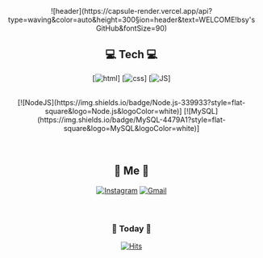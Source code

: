 <div align=center>
![header](https://capsule-render.vercel.app/api?type=waving&color=auto&height=300&section=header&text=WELCOME!bsy's GitHub&fontSize=90)
</div>

<div align=center>
  
## 💻 Tech 💻
  [![html](https://img.shields.io/badge/Html-E34F26?style=flat-square&logo=Html5&logoColor=white)]  [![css](https://img.shields.io/badge/CSS-1572B6?style=flat-square&logo=CSS3&logoColor=white)]  [![JS](https://img.shields.io/badge/JavaScript-F7DF1E?style=flat-square&logo=JavaScript&logoColor=black)]    

<br>
[![NodeJS](https://img.shields.io/badge/Node.js-339933?style=flat-square&logo=Node.js&logoColor=white)] [![MySQL](https://img.shields.io/badge/MySQL-4479A1?style=flat-square&logo=MySQL&logoColor=white)]
<br><br><br>
  
## 🌷 Me 🌷
[![Instagram](https://img.shields.io/badge/Instagram-white?style=flat-square&logo=Instagram&logoColor=#E4405F)](https://www.instagram.com/bsy0720/) [![Gmail](https://img.shields.io/badge/Gmail-EA4335?style=flat-square&logo=Gmail&logoColor=white)](mailto:bsy1245@gamil.com)
<br><br><br>
  
  
### 📅 Today 📅  
[![Hits](https://hits.seeyoufarm.com/api/count/incr/badge.svg?url=https%3A%2F%2Fgithub.com%2Fbsy0720&count_bg=%2354EFC1&title_bg=%23BFCBCD&icon=&icon_color=%230F0000&title=hits&edge_flat=false)](https://hits.seeyoufarm.com)
<br><br><br><br><br>
    
</div>

